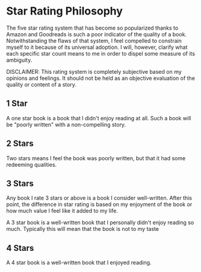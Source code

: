 # Star Rating Philosophy
The five star rating system that has become so popularized thanks to Amazon and Goodreads is such a poor indicator of the quality of a book. Notwithstanding the flaws of that system, I feel compelled to constrain myself to it because of its universal adoption. I will, however, clarify what each specific star count means to me in order to dispel some measure of its ambiguity.

DISCLAIMER: This rating system is completely subjective based on my opinions and feelings. It should not be held as an objective evaluation of the quality or content of a story.

## 1 Star
A one star book is a book that I didn't enjoy reading at all. Such a book will be "poorly written" with a non-compelling story.

## 2 Stars
Two stars means I feel the book was poorly written, but that it had some redeeming qualities.

## 3 Stars
Any book I rate 3 stars or above is a book I consider well-written. After this point, the difference in star rating is based on my enjoyment of the book or how much value I feel like it added to my life.

A 3 star book is a well-written book that I personally didn't enjoy reading so much. Typically this will mean that the book is not to my taste

## 4 Stars
A 4 star book is a well-written book that I enjoyed reading.
